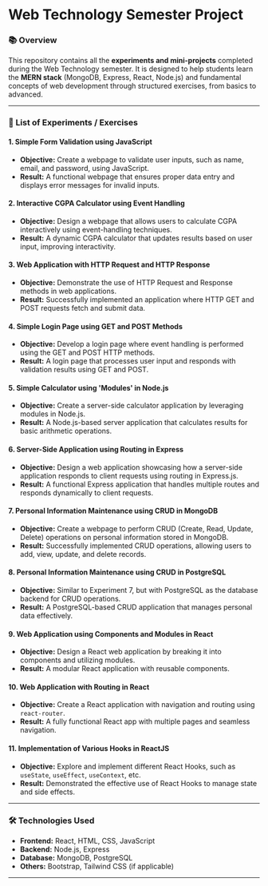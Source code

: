# Web Technology Semester Project

### 📚 Overview
This repository contains all the **experiments and mini-projects** completed during the Web Technology semester. It is designed to help students learn the **MERN stack** (MongoDB, Express, React, Node.js) and fundamental concepts of web development through structured exercises, from basics to advanced.

---

### 🚀 List of Experiments / Exercises

#### 1. **Simple Form Validation using JavaScript**
   - **Objective:** Create a webpage to validate user inputs, such as name, email, and password, using JavaScript.
   - **Result:** A functional webpage that ensures proper data entry and displays error messages for invalid inputs.

#### 2. **Interactive CGPA Calculator using Event Handling**
   - **Objective:** Design a webpage that allows users to calculate CGPA interactively using event-handling techniques.
   - **Result:** A dynamic CGPA calculator that updates results based on user input, improving interactivity.

#### 3. **Web Application with HTTP Request and HTTP Response**
   - **Objective:** Demonstrate the use of HTTP Request and Response methods in web applications.
   - **Result:** Successfully implemented an application where HTTP GET and POST requests fetch and submit data.

#### 4. **Simple Login Page using GET and POST Methods**
   - **Objective:** Develop a login page where event handling is performed using the GET and POST HTTP methods.
   - **Result:** A login page that processes user input and responds with validation results using GET and POST.

#### 5. **Simple Calculator using 'Modules' in Node.js**
   - **Objective:** Create a server-side calculator application by leveraging modules in Node.js.
   - **Result:** A Node.js-based server application that calculates results for basic arithmetic operations.

#### 6. **Server-Side Application using Routing in Express**
   - **Objective:** Design a web application showcasing how a server-side application responds to client requests using routing in Express.js.
   - **Result:** A functional Express application that handles multiple routes and responds dynamically to client requests.

#### 7. **Personal Information Maintenance using CRUD in MongoDB**
   - **Objective:** Create a webpage to perform CRUD (Create, Read, Update, Delete) operations on personal information stored in MongoDB.
   - **Result:** Successfully implemented CRUD operations, allowing users to add, view, update, and delete records.

#### 8. **Personal Information Maintenance using CRUD in PostgreSQL**
   - **Objective:** Similar to Experiment 7, but with PostgreSQL as the database backend for CRUD operations.
   - **Result:** A PostgreSQL-based CRUD application that manages personal data effectively.

#### 9. **Web Application using Components and Modules in React**
   - **Objective:** Design a React web application by breaking it into components and utilizing modules.
   - **Result:** A modular React application with reusable components.

#### 10. **Web Application with Routing in React**
   - **Objective:** Create a React application with navigation and routing using `react-router`.
   - **Result:** A fully functional React app with multiple pages and seamless navigation.

#### 11. **Implementation of Various Hooks in ReactJS**
   - **Objective:** Explore and implement different React Hooks, such as `useState`, `useEffect`, `useContext`, etc.
   - **Result:** Demonstrated the effective use of React Hooks to manage state and side effects.

---

### 🛠️ Technologies Used
- **Frontend:** React, HTML, CSS, JavaScript
- **Backend:** Node.js, Express
- **Database:** MongoDB, PostgreSQL
- **Others:** Bootstrap, Tailwind CSS (if applicable)

---

